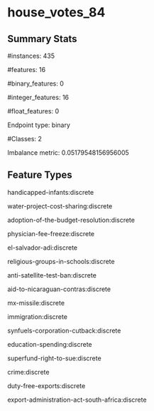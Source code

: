 # house_votes_84

## Summary Stats

#instances: 435

#features: 16

  #binary_features: 0

  #integer_features: 16

  #float_features: 0

Endpoint type: binary

#Classes: 2

Imbalance metric: 0.05179548156956005

## Feature Types

 handicapped-infants:discrete

water-project-cost-sharing:discrete

adoption-of-the-budget-resolution:discrete

physician-fee-freeze:discrete

el-salvador-adi:discrete

religious-groups-in-schools:discrete

anti-satellite-test-ban:discrete

aid-to-nicaraguan-contras:discrete

mx-missile:discrete

immigration:discrete

synfuels-corporation-cutback:discrete

education-spending:discrete

superfund-right-to-sue:discrete

crime:discrete

duty-free-exports:discrete

export-administration-act-south-africa:discrete

